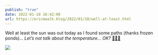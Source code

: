 ```yaml
---
publish: "true"
date: 2022-01-10 16:42:00
url: https://ericmwalk.blog/2022/01/10/well-at-least.html
---
```

Well at least the sun was out today as I found some paths (thanks frozen ponds)… *Let’s not talk about the temperature... OK?*  [🏃🏻‍♂️](https://strava.com/activities/6503391999)


![](https://ericmwalk.blog/uploads/2022/3b407193b2.jpg)